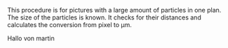This procedure is for pictures with a large amount of particles in one plan. The size of the particles is known. It checks for their distances and calculates the conversion from pixel to µm.

Hallo von martin